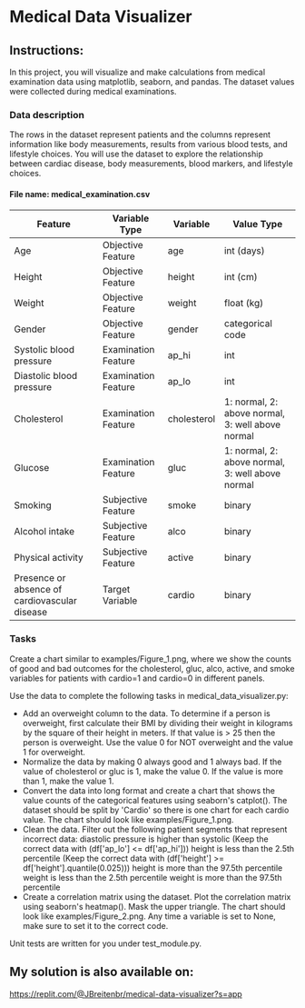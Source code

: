 # Medical Data Visualizer

## Instructions:

In this project, you will visualize and make calculations from medical examination data using matplotlib, seaborn, and pandas. The dataset values were collected during medical examinations.

### Data description
The rows in the dataset represent patients and the columns represent information like body measurements, results from various blood tests, and lifestyle choices. You will use the dataset to explore the relationship between cardiac disease, body measurements, blood markers, and lifestyle choices.

#### File name: medical_examination.csv

Feature | Variable Type | Variable | Value Type 
---     |  ---          | ---      | ---
Age	| Objective Feature |	age | int (days)
Height	| Objective Feature |	height | int (cm)
Weight  | Objective Feature |	weight | float (kg)
Gender	| Objective Feature |	gender | categorical code
Systolic blood pressure	| Examination Feature |	ap_hi | int
Diastolic blood pressure | Examination Feature | ap_lo | int
Cholesterol | Examination Feature | cholesterol	 | 1: normal, 2: above normal, 3: well above normal
Glucose | Examination Feature | gluc | 1: normal, 2: above normal, 3: well above normal
Smoking | Subjective Feature | smoke | binary
Alcohol intake | Subjective Feature | alco | binary
Physical activity | Subjective Feature | active | binary
Presence or absence of cardiovascular disease | Target Variable | cardio | binary
### Tasks
Create a chart similar to examples/Figure_1.png, where we show the counts of good and bad outcomes for the cholesterol, gluc, alco, active, and smoke variables for patients with cardio=1 and cardio=0 in different panels.

Use the data to complete the following tasks in medical_data_visualizer.py:

- Add an overweight column to the data. To determine if a person is overweight, first calculate their BMI by dividing their weight in kilograms by the square of their height in meters. If that value is > 25 then the person is overweight. Use the value 0 for NOT overweight and the value 1 for overweight.
- Normalize the data by making 0 always good and 1 always bad. If the value of cholesterol or gluc is 1, make the value 0. If the value is more than 1, make the value 1.
- Convert the data into long format and create a chart that shows the value counts of the categorical features using seaborn's catplot(). The dataset should be split by 'Cardio' so there is one chart for each cardio value. The chart should look like examples/Figure_1.png.
- Clean the data. Filter out the following patient segments that represent incorrect data:
diastolic pressure is higher than systolic (Keep the correct data with (df['ap_lo'] <= df['ap_hi']))
height is less than the 2.5th percentile (Keep the correct data with (df['height'] >= df['height'].quantile(0.025)))
height is more than the 97.5th percentile
weight is less than the 2.5th percentile
weight is more than the 97.5th percentile
- Create a correlation matrix using the dataset. Plot the correlation matrix using seaborn's heatmap(). Mask the upper triangle. The chart should look like examples/Figure_2.png.
Any time a variable is set to None, make sure to set it to the correct code.

Unit tests are written for you under test_module.py.

## My solution is also available on:
https://replit.com/@JBreitenbr/medical-data-visualizer?s=app
